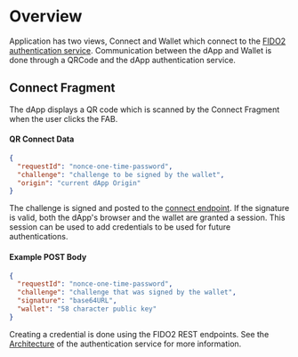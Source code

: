 # Overview

Application has two views, Connect and Wallet which connect to the [FIDO2 authentication
service](https://github.com/PhearZero/nest-fido2). Communication between the dApp and Wallet is
done through a QRCode and the dApp authentication service. 

## Connect Fragment

The dApp displays a QR code which is scanned by the Connect Fragment when the user clicks the FAB.

#### QR Connect Data
```json
{
  "requestId": "nonce-one-time-password",
  "challenge": "challenge to be signed by the wallet",
  "origin": "current dApp Origin"
}
```

The challenge is signed and posted to the [connect endpoint](https://github.com/PhearZero/nest-fido2/blob/main/ARCHITECTURE.md#post-connectresponse).
If the signature is valid, both the dApp's browser and the wallet are granted a session. This session
can be used to add credentials to be used for future authentications. 

#### Example POST Body

```json
{
  "requestId": "nonce-one-time-password",
  "challenge": "challenge that was signed by the wallet",
  "signature": "base64URL",
  "wallet": "58 character public key"
}
```

Creating a credential is done using the FIDO2 REST endpoints. See the [Architecture](https://github.com/PhearZero/nest-fido2/blob/main/ARCHITECTURE.md#fido2-endpoints) 
of the authentication service for more information.